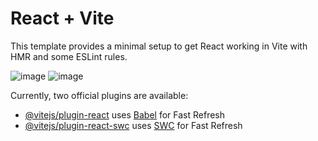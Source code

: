 # React + Vite

This template provides a minimal setup to get React working in Vite with HMR and some ESLint rules.

![image](https://github.com/adarsh206/virtual-reality/assets/76390366/ff07951d-d23d-4abc-956a-175ec30dab2a)
![image](https://github.com/adarsh206/virtual-reality/assets/76390366/ec347b10-9725-4b9c-af52-ba13b298390b)

Currently, two official plugins are available:

- [@vitejs/plugin-react](https://github.com/vitejs/vite-plugin-react/blob/main/packages/plugin-react/README.md) uses [Babel](https://babeljs.io/) for Fast Refresh
- [@vitejs/plugin-react-swc](https://github.com/vitejs/vite-plugin-react-swc) uses [SWC](https://swc.rs/) for Fast Refresh
